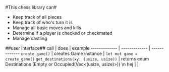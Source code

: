 #This chess library can#
* Keep track of all pieces
* Keep track of who's turn it is
* Manage all basic moves and kills
* Determine if a player is checked or checkmated
* Manage castling



##user interface##
call | does | example
------------- | ------------- | -------------
`create_game()`  | creates Game instance | `let mut game = create_game()`
`get_destinations(xy: (usize, usize))` | returns enum Destinations (Empty or Occupied(Vec<(usize, usize)>)) \n hej | \|